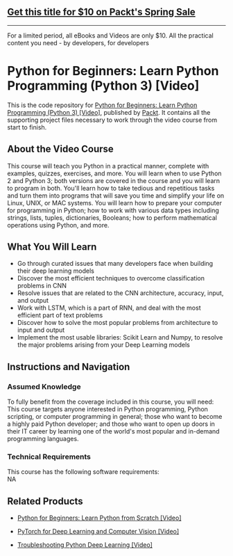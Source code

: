 ## [Get this title for $10 on Packt's Spring Sale](https://www.packt.com/V12867?utm_source=github&utm_medium=packt-github-repo&utm_campaign=spring_10_dollar_2022)
-----
For a limited period, all eBooks and Videos are only $10. All the practical content you need \- by developers, for developers

# Python for Beginners: Learn Python Programming (Python 3) [Video]
This is the code repository for [Python for Beginners: Learn Python Programming (Python 3) [Video]](https://www.packtpub.com/big-data-and-business-intelligence/troubleshooting-python-deep-learning-video?utm_source=github&utm_medium=repository&utm_campaign=9781788998192), published by [Packt](https://www.packtpub.com/?utm_source=github). It contains all the supporting project files necessary to work through the video course from start to finish.
## About the Video Course
This course will teach you Python in a practical manner, complete with examples, quizzes, exercises, and more. You will learn when to use Python 2 and Python 3; both versions are covered in the course and you will learn to program in both. You'll learn how to take tedious and repetitious tasks and turn them into programs that will save you time and simplify your life on Linux, UNIX, or MAC systems. You will learn how to prepare your computer for programming in Python; how to work with various data types including strings, lists, tuples, dictionaries, Booleans; how to perform mathematical operations using Python, and more.

<H2>What You Will Learn</H2>
<DIV class=book-info-will-learn-text>
<UL>
<LI>Go through curated issues that many developers face when building their deep learning models 
<LI>Discover the most efficient techniques to overcome classification problems in CNN 
<LI>Resolve issues that are related to the CNN architecture, accuracy, input, and output 
<LI>Work with LSTM, which is a part of RNN, and deal with the most efficient part of text problems 
<LI>Discover how to solve the most popular problems from architecture to input and output 
<LI>Implement the most usable libraries: Scikit Learn and Numpy, to resolve the major problems arising from your Deep Learning models </LI></UL></DIV>

## Instructions and Navigation
### Assumed Knowledge
To fully benefit from the coverage included in this course, you will need:<br/>
This course targets anyone interested in Python programming, Python scripting, or computer programming in general; those who want to become a highly paid Python developer; and those who want to open up doors in their IT career by learning one of the world's most popular and in-demand programming languages.
### Technical Requirements
This course has the following software requirements:<br/>
NA

## Related Products
* [Python for Beginners: Learn Python from Scratch [Video]](https://www.packtpub.com/big-data-and-business-intelligence/troubleshooting-python-deep-learning-video?utm_source=github&utm_medium=repository&utm_campaign=9781788998192)

* [PyTorch for Deep Learning and Computer Vision [Video]](https://www.packtpub.com/big-data-and-business-intelligence/troubleshooting-python-deep-learning-video?utm_source=github&utm_medium=repository&utm_campaign=9781788998192)

* [Troubleshooting Python Deep Learning [Video]](https://www.packtpub.com/big-data-and-business-intelligence/troubleshooting-python-deep-learning-video?utm_source=github&utm_medium=repository&utm_campaign=9781788998192)


